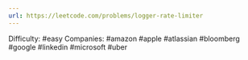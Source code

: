 ```yaml
---
url: https://leetcode.com/problems/logger-rate-limiter
---
```


Difficulty: #easy
Companies: #amazon #apple #atlassian #bloomberg #google #linkedin #microsoft #uber